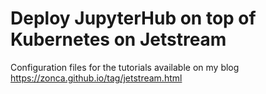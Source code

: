 # Deploy JupyterHub on top of Kubernetes on Jetstream

Configuration files for the tutorials available on my blog <https://zonca.github.io/tag/jetstream.html>

